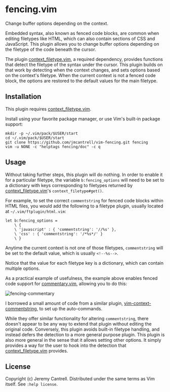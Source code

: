 # fencing.vim

Change buffer options depending on the context.

Embedded syntax, also known as fenced code blocks, are common when
editing filetypes like HTML, which can also contain sections of CSS
and JavaScript. This plugin allows you to change buffer options
depending on the filetype of the code beneath the cursor.

The plugin [context_filetype.vim][1], a required dependency, provides
functions that detect the filetype of the syntax under the cursor.
This plugin builds on that work by detecting when the context changes,
and sets options based on the context's filetype. When the current
context is not a fenced code block, the options are restored to the
default values for the main filetype.

## Installation

This plugin requires [context_filetype.vim][1].

Install using your favorite package manager, or use Vim's built-in
package support:

```
mkdir -p ~/.vim/pack/$USER/start
cd ~/.vim/pack/$USER/start
git clone https://github.com/jmcantrell/vim-fencing.git fencing
vim -u NONE -c "helptags fencing/doc" -c q
```

## Usage

Without taking further steps, this plugin will do nothing. In order to
enable it for a particular filetype, the variable `b:fencing_options`
will need to be set to a dictionary with keys corresponding to
filetypes returned by [context_filetype.vim][1]'s
`context_filetype#get()`.

For example, to set the correct `commentstring` for fenced code blocks
within HTML files, you would add the following to a filetype plugin,
usually located at `~/.vim/ftplugin/html.vim`:

```
let b:fencing_options =
    \ {
    \ 'javascript' : { 'commentstring': '//%s' },
    \ 'css' : { 'commentstring': '/*%s*/' }
    \ }
```

Anytime the current context is not one of those filetypes,
`commentstring` will be set to the default value, which is usually
`<!--%s-->`.

Notice that the value for each filetype key is a dictionary, which can
contain multiple options.

As a practical example of usefulness, the example above enables fenced
code support for [commentary.vim][2], allowing you to do this:

![fencing-commentary][3]

I borrowed a small amount of code from a similar plugin,
[vim-context-commentstring][4], to set up the auto-commands.

While they offer similar functionality for altering `commentstring`,
there doesn't appear to be any way to extend that plugin without
editing the original code. Conversely, this plugin avoids built-in
filetype handling, and instead defers the detection to a more general
purpose plugin. This plugin is also more general in the sense that it
allows setting other options. It simply provides a way for the user to
hook into the detection that [context_filetype.vim][1] provides.

## License

Copyright (c) Jeremy Cantrell. Distributed under the same terms as Vim
itself. See `:help license`.

[1]: https://github.com/Shougo/context_filetype.vim
[2]: https://github.com/tpope/vim-commentary
[3]: https://media.giphy.com/media/LOj7sYJsecb9V7OpvM/giphy.gif "commenting fenced code"
[4]: https://github.com/suy/vim-context-commentstring
